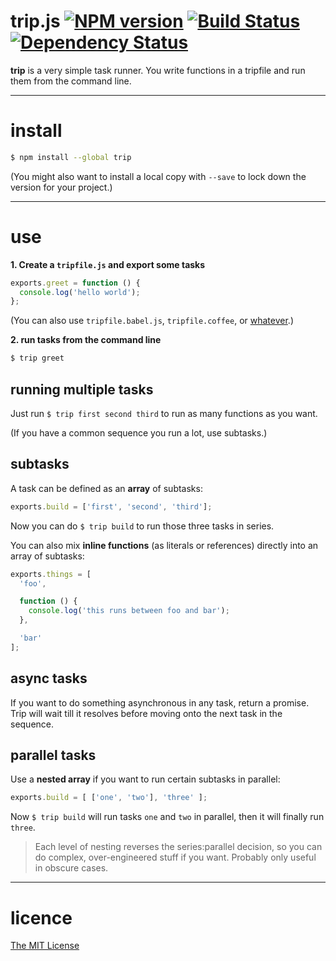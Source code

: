 # trip.js [![NPM version][npm-image]][npm-url] [![Build Status][travis-image]][travis-url] [![Dependency Status][depstat-image]][depstat-url]

**trip** is a very simple task runner. You write functions in a tripfile and run them from the command line.

---

# install

```sh
$ npm install --global trip
```

(You might also want to install a local copy with `--save` to lock down the version for your project.)

---

# use

**1. Create a `tripfile.js` and export some tasks**

```js
exports.greet = function () {
  console.log('hello world');
};
```

(You can also use `tripfile.babel.js`, `tripfile.coffee`, or [whatever](https://github.com/tkellen/js-interpret#extensions).)

**2. run tasks from the command line**

```sh
$ trip greet
```


## running multiple tasks

Just run `$ trip first second third` to run as many functions as you want.

(If you have a common sequence you run a lot, use subtasks.)


## subtasks

A task can be defined as an **array** of subtasks:

```js
exports.build = ['first', 'second', 'third'];
```

Now you can do `$ trip build` to run those three tasks in series.

You can also mix **inline functions** (as literals or references) directly into an array of subtasks:

```js
exports.things = [
  'foo',

  function () {
    console.log('this runs between foo and bar');
  },

  'bar'
];
```


## async tasks

If you want to do something asynchronous in any task, return a promise. Trip will wait till it resolves before moving onto the next task in the sequence.

<!-- NOT VERIFIED
(Tip: if you're using a `tripfile.babel.js` and you opt to enable stage 0 transformations via a `.babelrc` file, then you can even just export async functions as tasks, for the nicest possible async flow control.)
-->

## parallel tasks

Use a **nested array** if you want to run certain subtasks in parallel:

```js
exports.build = [ ['one', 'two'], 'three' ];
```

Now `$ trip build` will run tasks `one` and `two` in parallel, then it will finally run `three`.

> Each level of nesting reverses the series:parallel decision, so you can do complex, over-engineered stuff if you want. Probably only useful in obscure cases.

<!-- NOT YET IMPLEMENTED...
### task flags

You can set boolean flags using **colons** as delimiters:

```sh
$ trip say:otters:ducks
```

```js
exports.say = function (options) {
  console.log(options); // {otters: true, ducks: true}
};
```
-->

---

# licence

[The MIT License](http://opensource.org/licenses/MIT)

<!-- badge URLs -->
[npm-url]: https://npmjs.org/package/trip
[npm-image]: https://img.shields.io/npm/v/trip.svg?style=flat-square

[travis-url]: http://travis-ci.org/callumlocke/trip
[travis-image]: https://img.shields.io/travis/callumlocke/trip.svg?style=flat-square

[depstat-url]: https://david-dm.org/callumlocke/trip
[depstat-image]: https://img.shields.io/david/callumlocke/trip.svg?style=flat-square
